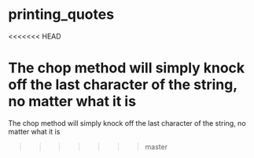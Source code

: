# printing_quotes
<<<<<<< HEAD

The chop method will simply knock off the last character of the 
string, no matter what it is
=======
The chop method will simply knock off the last character of the 
string, no matter what it is
>>>>>>> master
